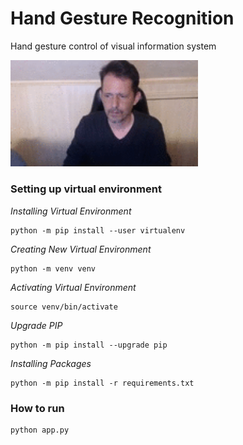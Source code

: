 # Hand Gesture Recognition
Hand gesture control of visual information system


<img src="https://raw.githubusercontent.com/cksajil/hand_gesture_recognition/overlay/static/action.gif" alt="drawing" width="300"/>

### Setting up virtual environment

*Installing Virtual Environment*
```console
python -m pip install --user virtualenv
```
*Creating New Virtual Environment*
```console
python -m venv venv
```
*Activating Virtual Environment*
```console
source venv/bin/activate
```
*Upgrade PIP*
```console
python -m pip install --upgrade pip
```
*Installing Packages*
```console
python -m pip install -r requirements.txt
```

### How to run

```console
python app.py
```